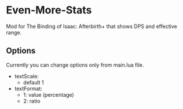# Even-More-Stats
Mod for The Binding of Isaac: Afterbirth+ that shows DPS and effective range.

## Options
Currently you can change options only from main.lua file. 

* textScale: 
  * default 1
* textFormat: 
  * 1: value (percentage)
  * 2: ratio
